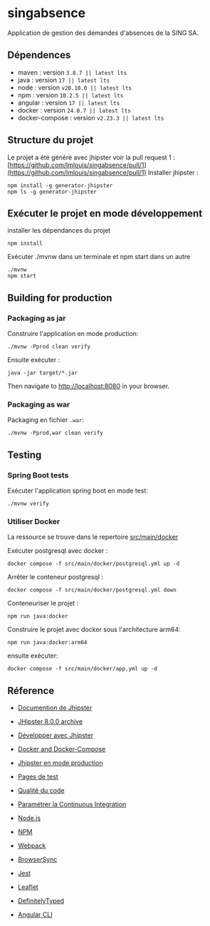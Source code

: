 # singabsence

Application de gestion des demandes d'absences de la SING SA.

## Dépendences

* maven          : version ``3.8.7 || latest lts``
* java           : version ``17 || latest lts``
* node           : version ``v20.10.0 || latest lts`` 
* npm            : version ``10.2.5 || latest lts``
* angular        : version ```17 || latest lts```
* docker         : version ``24.0.7 || latest lts``
* docker-compose : version ``v2.23.3 || latest lts``

## Structure du projet

Le projet a été généré avec jhipster voir la pull request 1 : [https://github.com/lmlouis/singabsence/pull/1](https://github.com/lmlouis/singabsence/pull/1)
Installer jhipster :
````
npm install -g generator-jhipster
npm ls -g generator-jhipster
````
## Exécuter le projet en mode développement

installer les dépendances du projet

```
npm install
```
Exécuter ./mvnw dans un terminale et npm start  dans un autre
```
./mvnw
npm start
```

## Building for production

### Packaging as jar

Construire l'application en mode production:

```
./mvnw -Pprod clean verify
```

Ensuite exécuter :

```
java -jar target/*.jar
```

Then navigate to [http://localhost:8080](http://localhost:8080) in your browser.


### Packaging as war

Packaging en fichier ``.war``:

```
./mvnw -Pprod,war clean verify
```

## Testing

### Spring Boot tests

Exécuter l'application spring boot en mode test:

```
./mvnw verify
```

### Utiliser Docker

La ressource se trouve dans le repertoire [src/main/docker](src/main/docker) 

Exécuter postgresql avec docker :

```
docker compose -f src/main/docker/postgresql.yml up -d
```

Arrêter le conteneur postgresql :

```
docker compose -f src/main/docker/postgresql.yml down
```

Conteneuriser le projet :

```
npm run java:docker
```

Construire le projet avec docker sous l'architecture arm64:

```
npm run java:docker:arm64
```

ensuite exécuter:

```
docker compose -f src/main/docker/app.yml up -d
```

## Réference


* [Documention de Jhipster](https://www.jhipster.tech)

* [JHipster 8.0.0 archive](https://www.jhipster.tech/documentation-archive/v8.0.0)

* [Développer avec Jhipster](https://www.jhipster.tech/documentation-archive/v8.0.0/development/)

* [Docker and Docker-Compose](https://www.jhipster.tech/documentation-archive/v8.0.0/docker-compose)

* [Jhipster en mode production](https://www.jhipster.tech/documentation-archive/v8.0.0/production/)

* [Pages de test](https://www.jhipster.tech/documentation-archive/v8.0.0/running-tests/)

* [Qualité du code](https://www.jhipster.tech/documentation-archive/v8.0.0/code-quality/)

* [Paramétrer la Continuous Integration](https://www.jhipster.tech/documentation-archive/v8.0.0/setting-up-ci/)

* [Node.js](https://nodejs.org/)

* [NPM](https://www.npmjs.com/)

* [Webpack](https://webpack.github.io/)

* [BrowserSync](https://www.browsersync.io/)

* [Jest](https://facebook.github.io/jest/)

* [Leaflet](https://leafletjs.com/)

* [DefinitelyTyped](https://definitelytyped.org/)

* [Angular CLI](https://cli.angular.io/)
